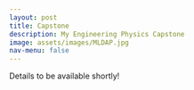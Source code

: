 ```yaml
---
layout: post
title: Capstone
description: My Engineering Physics Capstone
image: assets/images/MLDAP.jpg
nav-menu: false
---
```


Details to be available shortly!
